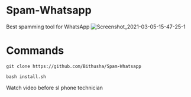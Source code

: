 # Spam-Whatsapp
Best spamming tool for WhatsApp
![Screenshot_2021-03-05-15-47-25-1](https://user-images.githubusercontent.com/77476778/110102862-48507e80-7dcb-11eb-831d-a2a6780cd901.png)
# Commands
`git clone https://github.com/Bithusha/Spam-Whatsapp`

`bash install.sh`

Watch video before sl phone technician
